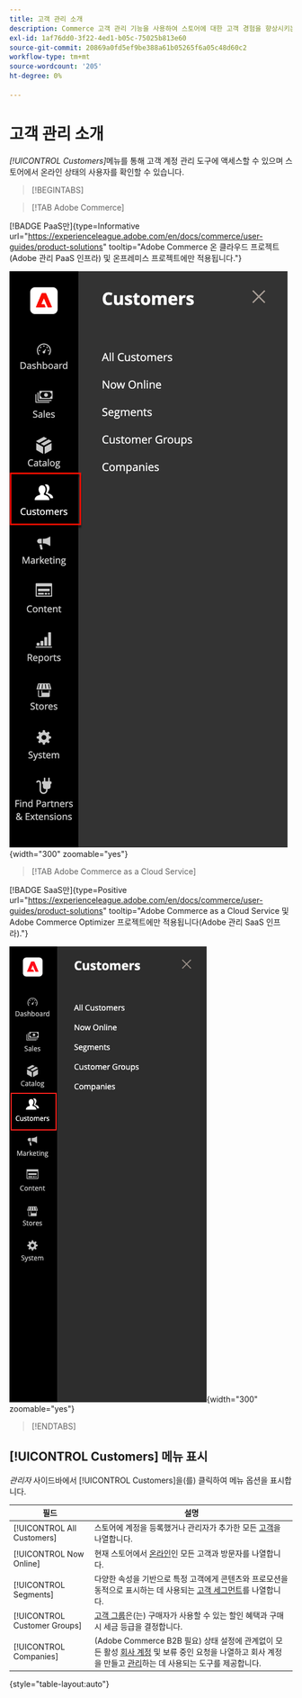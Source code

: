 ```yaml
---
title: 고객 관리 소개
description: Commerce 고객 관리 기능을 사용하여 스토어에 대한 고객 경험을 향상시키는 방법을 알아봅니다.
exl-id: 1af76dd0-3f22-4ed1-b05c-75025b813e60
source-git-commit: 20869a0fd5ef9be388a61b05265f6a05c48d60c2
workflow-type: tm+mt
source-wordcount: '205'
ht-degree: 0%

---
```


# 고객 관리 소개

_[!UICONTROL Customers]_&#x200B;메뉴를 통해 고객 계정 관리 도구에 액세스할 수 있으며 스토어에서 온라인 상태의 사용자를 확인할 수 있습니다.

>[!BEGINTABS]

>[!TAB Adobe Commerce]

[!BADGE PaaS만]{type=Informative url="https://experienceleague.adobe.com/en/docs/commerce/user-guides/product-solutions" tooltip="Adobe Commerce 온 클라우드 프로젝트(Adobe 관리 PaaS 인프라) 및 온프레미스 프로젝트에만 적용됩니다."}

![고객 메뉴](assets/admin-menu-customers.png){width="300" zoomable="yes"}

>[!TAB Adobe Commerce as a Cloud Service]

[!BADGE SaaS만]{type=Positive url="https://experienceleague.adobe.com/en/docs/commerce/user-guides/product-solutions" tooltip="Adobe Commerce as a Cloud Service 및 Adobe Commerce Optimizer 프로젝트에만 적용됩니다(Adobe 관리 SaaS 인프라)."}

![고객 메뉴](assets/admin-menu-customers-accs.png){width="300" zoomable="yes"}

>[!ENDTABS]

## [!UICONTROL Customers] 메뉴 표시

_관리자_ 사이드바에서 [!UICONTROL Customers]을(를) 클릭하여 메뉴 옵션을 표시합니다.

| 필드 | 설명 |
|---|---|
| [!UICONTROL All Customers] | 스토어에 계정을 등록했거나 관리자가 추가한 모든 [고객](../customers/customers-all.md)을 나열합니다. |
| [!UICONTROL Now Online] | 현재 스토어에서 [온라인](../customers/now-online.md)인 모든 고객과 방문자를 나열합니다. |
| [!UICONTROL Segments] | 다양한 속성을 기반으로 특정 고객에게 콘텐츠와 프로모션을 동적으로 표시하는 데 사용되는 [고객 세그먼트](../customers/customer-segments.md)를 나열합니다. |
| [!UICONTROL Customer Groups] | [고객 그룹](../customers/customer-groups.md)은(는) 구매자가 사용할 수 있는 할인 혜택과 구매 시 세금 등급을 결정합니다. |
| [!UICONTROL Companies] | (Adobe Commerce B2B 필요) 상태 설정에 관계없이 모든 활성 [회사 계정](../b2b/account-companies.md) 및 보류 중인 요청을 나열하고 회사 계정을 만들고 [관리](../b2b/account-company-manage.md)하는 데 사용되는 도구를 제공합니다. |

{style="table-layout:auto"}
